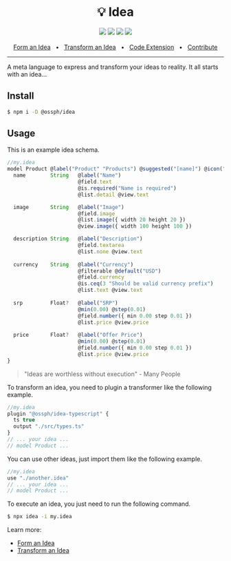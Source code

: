 <div align="center">
  <h1>💡 Idea</h1>
  <a href="https://www.npmjs.com/package/@ossph/idea"><img src="https://img.shields.io/npm/v/@ossph/idea.svg?style=flat" /></a>
  <a href="https://github.com/OSSPhilippines/idea/blob/main/LICENSE"><img src="https://img.shields.io/badge/license-MIT-blue" /></a>
  <a href="https://github.com/OSSPhilippines/idea/commits/main/"><img src="https://img.shields.io/github/last-commit/OSSPhilippines/idea" /></a>
  <a href="https://github.com/OSSPhilippines/idea/blob/main/docs/contribute.md"><img src="https://img.shields.io/badge/PRs-welcome-brightgreen.svg" /></a>
  <br />
  <br />
  <a href="https://github.com/OSSPhilippines/idea/blob/main/docs/schema.md">Form an Idea</a>
  <span>&nbsp;&nbsp;•&nbsp;&nbsp;</span>
  <a href="https://github.com/OSSPhilippines/idea/blob/main/docs/transform.md">Transform an Idea</a>
  <span>&nbsp;&nbsp;•&nbsp;&nbsp;</span>
  <a href="https://marketplace.visualstudio.com/items?itemName=ossph.idea-langugage">Code Extension</a>
  <span>&nbsp;&nbsp;•&nbsp;&nbsp;</span>
  <a href="https://github.com/OSSPhilippines/idea/blob/main/docs/contribute.md">Contribute</a>
  <br />
  <hr />
</div>

A meta language to express and transform your ideas to reality. 
It all starts with an idea...

## Install

```bash
$ npm i -D @ossph/idea
```

## Usage

This is an example idea schema.

```js
//my.idea
model Product @label("Product" "Products") @suggested("[name]") @icon("gift") {
  name        String   @label("Name") 
                       @field.text
                       @is.required("Name is required")
                       @list.detail @view.text

  image       String   @label("Image") 
                       @field.image
                       @list.image({ width 20 height 20 }) 
                       @view.image({ width 100 height 100 })

  description String   @label("Description") 
                       @field.textarea
                       @list.none @view.text
  
  currency    String   @label("Currency")
                       @filterable @default("USD")
                       @field.currency
                       @is.ceq(3 "Should be valid currency prefix")
                       @list.text @view.text
  
  srp         Float?   @label("SRP")
                       @min(0.00) @step(0.01)
                       @field.number({ min 0.00 step 0.01 })
                       @list.price @view.price
  
  price       Float?   @label("Offer Price")
                       @min(0.00) @step(0.01)
                       @field.number({ min 0.00 step 0.01 })
                       @list.price @view.price
}
```

> "Ideas are worthless without execution" - Many People

To transform an idea, you need to plugin a transformer like the 
following example.

```js
//my.idea
plugin "@ossph/idea-typescript" {
  ts true
  output "./src/types.ts"
}
// ... your idea ...
// model Product ...
```

You can use other ideas, just import them like the following example.

```js
//my.idea
use "./another.idea"
// ... your idea ...
// model Product ...
```

To execute an idea, you just need to run the following command.

```bash
$ npx idea -i my.idea
```

Learn more:

 - [Form an Idea](//github.com/OSSPhilippines/idea/blob/main/docs/schema.md)
 - [Transform an Idea](//github.com/OSSPhilippines/idea/blob/main/docs/transform.md)
